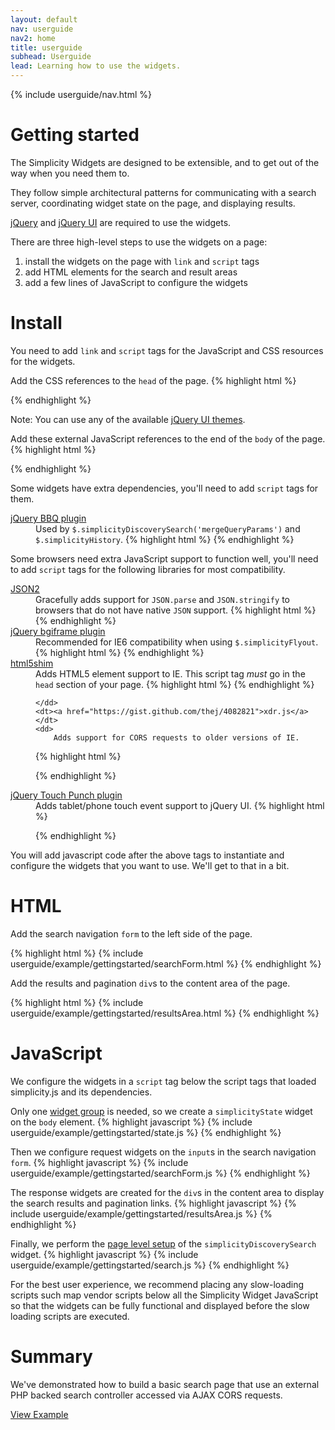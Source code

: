 ```yaml
---
layout: default
nav: userguide
nav2: home
title: userguide
subhead: Userguide
lead: Learning how to use the widgets.
---
```


{% include userguide/nav.html %}

<div class="page-header">
  <h1>Getting started</h1>
</div>

The Simplicity Widgets are designed to be extensible, and to get out of the way when you need them to.

They follow simple architectural patterns for communicating with a search server, coordinating widget state on the page, and displaying results.

[jQuery](http://jquery.com/) and [jQuery UI](http://jqueryui.com/) are required to use the widgets.

There are three high-level steps to use the widgets on a page:

1. install the widgets on the page with `link` and `script` tags
2. add HTML elements for the search and result areas
3. add a few lines of JavaScript to configure the widgets

<div class="page-header">
  <h1>Install</h1>
</div>

You need to add `link` and `script` tags for the JavaScript and CSS resources for the widgets.

Add the CSS references to the `head` of the page.
{% highlight html %}
<link href="http://ajax.googleapis.com/ajax/libs/jqueryui/{{site.jQueryUiRelease}}/themes/{{site.jQueryUiTheme}}/jquery-ui.css" rel="stylesheet">
<link href="http://cdn.transparensee.com/simplicity/{{site.simplicityRelease}}/simplicity.min.css" rel="stylesheet">
{% endhighlight %}

Note: You can use any of the available [jQuery UI themes](http://jqueryui.com/themeroller/).

Add these external JavaScript references to the end of the `body` of the page.
{% highlight html %}
<script src="http://ajax.googleapis.com/ajax/libs/jquery/{{site.jQueryRelease}}/jquery.min.js"></script>
<script src="http://ajax.googleapis.com/ajax/libs/jqueryui/{{site.jQueryUiRelease}}/jquery-ui.min.js"></script>
<script src="http://cdn.transparensee.com/simplicity/{{site.simplicityRelease}}/simplicity.min.js"></script>
{% endhighlight %}

Some widgets have extra dependencies, you'll need to add `script` tags for them.

<dl>
    <dt><a href="http://benalman.com/projects/jquery-bbq-plugin/">jQuery BBQ plugin</a></dt>
    <dd>
        Used by <code>$.simplicityDiscoverySearch('mergeQueryParams')</code> and <code>$.simplicityHistory</code>.
{% highlight html %}
<script src="http://cdn.transparensee.com/lib/jquery-plugin/bbq/1.2.1/jquery.ba-bbq.min.js"></script>
{% endhighlight %}
    </dd>
</dl>

Some browsers need extra JavaScript support to function well, you'll need to add `script` tags for
the following libraries for most compatibility.

<dl>
    <dt><a href="https://github.com/douglascrockford/JSON-js">JSON2</a></dt>
    <dd>
        Gracefully adds support for <code>JSON.parse</code> and <code>JSON.stringify</code>
        to browsers that do not have native <code>JSON</code> support.
{% highlight html %}
<!--[if lt IE 9]>
  <script src="http://cdn.transparensee.com/lib/json2/2010-11-17/json2.min.js"></script>
<![endif]-->
{% endhighlight %}
    </dd>
    <dt><a href="http://brandonaaron.net/code/bgiframe/docs">jQuery bgiframe plugin</a></dt>
    <dd>
        Recommended for IE6 compatibility when using <code>$.simplicityFlyout</code>.
{% highlight html %}
<!--[if IE]>
  <script src="http://cdn.transparensee.com/lib/jquery-plugin/bgiframe/2.1.2/jquery.bgiframe.min.js"></script>
<![endif]-->
{% endhighlight %}
    </dd>
    <dt><a href="http://html5shim.googlecode.com">html5shim</a></dt>
    <dd>
        Adds HTML5 element support to IE. This script tag <em>must</em> go
        in the <code>head</code> section of your page.
{% highlight html %}
<!--[if lt IE 9]>
  <script src="http://html5shim.googlecode.com/svn/trunk/html5.js"></script>
<![endif]-->
{% endhighlight %}

    </dd>
    <dt><a href="https://gist.github.com/thej/4082821">xdr.js</a></dt>
    <dd>
        Adds support for CORS requests to older versions of IE.
{% highlight html %}
<!--[if IE]>
  <script src="http://cdn.transparensee.com/lib/xdr/984c41/xdr.min.js"></script>
<![endif]-->
{% endhighlight %}
    </dd>
    <dt><a href="http://touchpunch.furf.com">jQuery Touch Punch plugin</a></dt>
    <dd>
        Adds tablet/phone touch event support to jQuery UI.
{% highlight html %}
<script src="http://cdn.transparensee.com/lib/jquery-plugin/touchpunch/0.2.2/jquery.ui.touch-punch.min.js"></script>
{% endhighlight %}
    </dd>
</dl>

You will add javascript code after the above tags to instantiate and configure the widgets that you want to use. We'll get to that
in a bit.

<div class="page-header">
  <h1>HTML</h1>
</div>

Add the search navigation `form` to the left side of the page.

{% highlight html %}
{% include userguide/example/gettingstarted/searchForm.html %}
{% endhighlight %}

Add the results and pagination `div`s to the content area of the page.

{% highlight html %}
{% include userguide/example/gettingstarted/resultsArea.html %}
{% endhighlight %}

<div class="page-header">
  <h1>JavaScript</h1>
</div>

We configure the widgets in a `script` tag below the script tags that loaded simplicity.js and its dependencies.

Only one [widget group](/userguide/widgetgroups.html) is needed, so we create a `simplicityState` widget on the `body` element.
{% highlight javascript %}
{% include userguide/example/gettingstarted/state.js %}
{% endhighlight %}

Then we configure request widgets on the `input`s in the search navigation `form`.
{% highlight javascript %}
{% include userguide/example/gettingstarted/searchForm.js %}
{% endhighlight %}

The response widgets are created for the `div`s in the content area to display the search results and pagination links.
{% highlight javascript %}
{% include userguide/example/gettingstarted/resultsArea.js %}
{% endhighlight %}

Finally, we perform the [page level setup](/userguide/simplicityDiscoverySearch.html) of the `simplicityDiscoverySearch` widget.
{% highlight javascript %}
{% include userguide/example/gettingstarted/search.js %}
{% endhighlight %}

For the best user experience, we recommend placing any slow-loading scripts such map vendor scripts below all the Simplicity Widget
JavaScript so that the widgets can be fully functional and displayed before the slow loading scripts are executed.

<div class="page-header">
  <h1>Summary</h1>
</div>

We've demonstrated how to build a basic search page that use an external PHP backed search controller accessed via AJAX CORS requests.

<a href="{{site.url}}/userguide/example/gettingstarted.html" class="btn btn-primary button-large">View Example</a>
